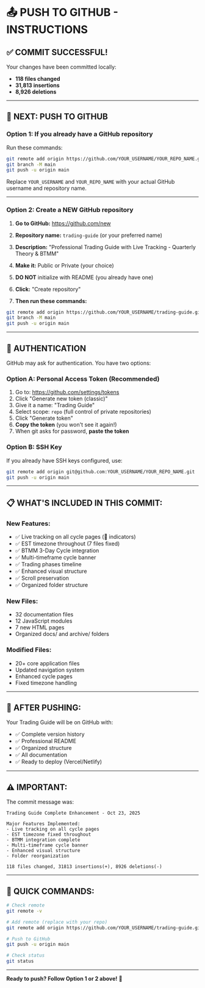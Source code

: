 # 📤 PUSH TO GITHUB - INSTRUCTIONS

## ✅ **COMMIT SUCCESSFUL!**

Your changes have been committed locally:
- **118 files changed**
- **31,813 insertions**
- **8,926 deletions**

---

## 🎯 **NEXT: PUSH TO GITHUB**

### **Option 1: If you already have a GitHub repository**

Run these commands:

```bash
git remote add origin https://github.com/YOUR_USERNAME/YOUR_REPO_NAME.git
git branch -M main
git push -u origin main
```

Replace `YOUR_USERNAME` and `YOUR_REPO_NAME` with your actual GitHub username and repository name.

---

### **Option 2: Create a NEW GitHub repository**

1. **Go to GitHub:** https://github.com/new
2. **Repository name:** `trading-guide` (or your preferred name)
3. **Description:** "Professional Trading Guide with Live Tracking - Quarterly Theory & BTMM"
4. **Make it:** Public or Private (your choice)
5. **DO NOT** initialize with README (you already have one)
6. **Click:** "Create repository"

7. **Then run these commands:**
```bash
git remote add origin https://github.com/YOUR_USERNAME/trading-guide.git
git branch -M main
git push -u origin main
```

---

## 🔑 **AUTHENTICATION**

GitHub may ask for authentication. You have two options:

### **Option A: Personal Access Token (Recommended)**
1. Go to: https://github.com/settings/tokens
2. Click "Generate new token (classic)"
3. Give it a name: "Trading Guide"
4. Select scope: `repo` (full control of private repositories)
5. Click "Generate token"
6. **Copy the token** (you won't see it again!)
7. When git asks for password, **paste the token**

### **Option B: SSH Key**
If you already have SSH keys configured, use:
```bash
git remote add origin git@github.com:YOUR_USERNAME/YOUR_REPO_NAME.git
git push -u origin main
```

---

## 📋 **WHAT'S INCLUDED IN THIS COMMIT:**

### **New Features:**
- ✅ Live tracking on all cycle pages (🔴 indicators)
- ✅ EST timezone throughout (7 files fixed)
- ✅ BTMM 3-Day Cycle integration
- ✅ Multi-timeframe cycle banner
- ✅ Trading phases timeline
- ✅ Enhanced visual structure
- ✅ Scroll preservation
- ✅ Organized folder structure

### **New Files:**
- 32 documentation files
- 12 JavaScript modules
- 7 new HTML pages
- Organized docs/ and archive/ folders

### **Modified Files:**
- 20+ core application files
- Updated navigation system
- Enhanced cycle pages
- Fixed timezone handling

---

## 🚀 **AFTER PUSHING:**

Your Trading Guide will be on GitHub with:
- ✅ Complete version history
- ✅ Professional README
- ✅ Organized structure
- ✅ All documentation
- ✅ Ready to deploy (Vercel/Netlify)

---

## ⚠️ **IMPORTANT:**

The commit message was:
```
Trading Guide Complete Enhancement - Oct 23, 2025

Major Features Implemented:
- Live tracking on all cycle pages
- EST timezone fixed throughout
- BTMM integration complete
- Multi-timeframe cycle banner
- Enhanced visual structure
- Folder reorganization

118 files changed, 31813 insertions(+), 8926 deletions(-)
```

---

## 📝 **QUICK COMMANDS:**

```bash
# Check remote
git remote -v

# Add remote (replace with your repo)
git remote add origin https://github.com/YOUR_USERNAME/trading-guide.git

# Push to GitHub
git push -u origin main

# Check status
git status
```

---

**Ready to push? Follow Option 1 or 2 above!** 🚀
